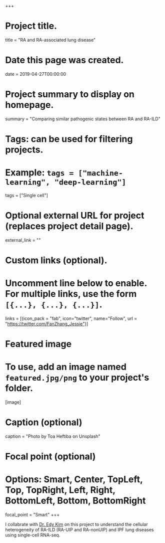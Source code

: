 +++
# Project title.
title = "RA and RA-associated lung disease"

# Date this page was created.
date = 2019-04-27T00:00:00

# Project summary to display on homepage.
summary = "Comparing similar pathogenic states between RA and RA-ILD"

# Tags: can be used for filtering projects.
# Example: `tags = ["machine-learning", "deep-learning"]`
tags = ["Single cell"]

# Optional external URL for project (replaces project detail page).
external_link = ""


# Custom links (optional).
#   Uncomment line below to enable. For multiple links, use the form `[{...}, {...}, {...}]`.
links = [{icon_pack = "fab", icon="twitter", name="Follow", url = "https://twitter.com/FanZhang_Jessie"}]


# Featured image
# To use, add an image named `featured.jpg/png` to your project's folder. 
[image]
  # Caption (optional)
  caption = "Photo by Toa Heftiba on Unsplash"

  # Focal point (optional)
  # Options: Smart, Center, TopLeft, Top, TopRight, Left, Right, BottomLeft, Bottom, BottomRight
  focal_point = "Smart"
+++

I collabrate with [Dr. Edy Kim](https://connects.catalyst.harvard.edu/Profiles/display/Person/52376) on this project to understand the cellular heterogeneity of RA-ILD (RA-UIP and RA-nonUIP) and IPF lung diseases using single-cell RNA-seq.


